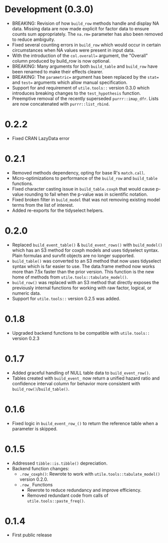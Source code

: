 # Development (0.3.0)
* BREAKING: Revision of how `build_row` methods handle and display NA data. Missing data are
now made explicit for factor data to ensure counts sum appropriately. The `na.rm=`
parameter has also been removed to reduce ambiguity.
* Fixed several counting errors in `build_row` which would occur in certain circumstances
when NA values were present in input data.
* With the introduction of the `col.overall=` argument, the "Overall" column produced 
by build_row is now optional.
* BREAKING: Many arguments for both `build_table` and `build_row` have been renamed
to make their effects clearer.
* BREAKING: The `parametric=` argument has been replaced by the `stat=` and
`test=` arguments which allow manual specification.
* Support for and requirement of `utile.tools::` version 0.3.0 which introduces
breaking changes to the `test_hypothesis` function.
* Preemptive removal of the recently superseded `purrr::imap_dfr`. Lists are now
concatenated with `purrr::list_rbind`.

# 0.2.2
* Fixed CRAN LazyData error

# 0.2.1
* Removed methods dependency, opting for base R's `match.call`.
* Micro-optimizations to performance of the `build_row` and `build_table` functions.
* Fixed character casting issue in `build_table.coxph` that would cause p-value rounding to fail when the p-value was in scientific notation.
* Fixed broken filter in `build_model` that was not removing existing model terms from the list of interest.
* Added re-exports for the tidyselect helpers.

# 0.2.0
* Replaced `build_event_table()` & `build_event_rows()` with `build_model()` which has an S3 method for coxph models and uses tidyselect syntax. Plain formulas and survfit objects are no longer supported.
* `build_table()` was converted to an S3 method that now uses tidyselect syntax which is far easier to use. The data.frame method now works more than 7.5x faster than the prior version. This function is the new home of methods from `utile.tools::tabulate_model()`.
* `build_row()` was replaced with an S3 method that directly exposes the previously internal functions for working with raw factor, logical, or numeric data.
* Support for `utile.tools::` version 0.2.5 was added.

# 0.1.8
* Upgraded backend functions to be compatible with `utile.tools::` version 0.2.3 

# 0.1.7
* Added graceful handling of NULL table data to `build_event_row()`.
* Tables created with `build_event_` now return a unified hazard ratio and confidence interval column for behavior more consistent with `build_row()`/`build_table()`.

# 0.1.6
* Fixed logic in `build_event_row_()` to return the reference table when a parameter is skipped.

# 0.1.5
* Addressed `tibble::is.tibble()` depreciation.
* Backend function changes:
  - `.row_coxph()`: Rewrote to work with `utile.tools::tabulate_model()` version 0.2.0.
  - `.row_` Functions
    - Rewrote to reduce redundancy and improve efficiency.
    - Removed redundant code from calls of `utile.tools::paste_freq()`.

# 0.1.4
* First public release
